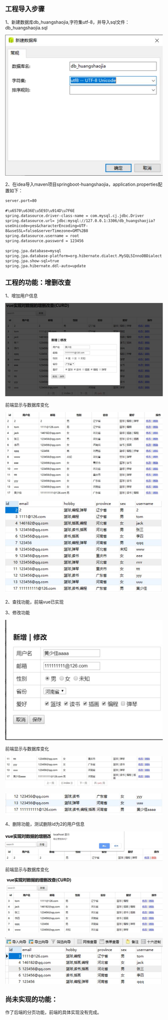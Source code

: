 ## 工程导入步骤

1、新建数据库db_huangshaojia,字符集utf-8，并导入sql文件：db_huangshaojia.sql

![](pictures\1.JPG)

2、在idea导入maven项目springboot-huangshaojia，application.properties配置如下：

```
server.port=80

#\u6570\u636E\u5E93\u914D\u7F6E
spring.datasource.driver-class-name = com.mysql.cj.jdbc.Driver
spring.datasource.url= jdbc:mysql://127.0.0.1:3306/db_huangshaojia?useUnicode=yes&characterEncoding=UTF-8&useSSL=false&serverTimezone=GMT%2B8
spring.datasource.username = root
spring.datasource.password = 123456

spring.jpa.database=mysql
spring.jpa.database-platform=org.hibernate.dialect.MySQL5InnoDBDialect
spring.jpa.show-sql=true
spring.jpa.hibernate.ddl-auto=update
```

## 工程的功能：增删改查

1、增加用户信息

![](pictures\2.JPG)

前端显示与数据库变化

![](pictures\3.JPG)

![4](pictures\4.JPG)

2、查找功能，前端vue已实现

3、修改功能

![](pictures\5.JPG)

前端显示与数据库变化

![](pictures\6.JPG)

![](pictures\7.JPG)

4、删除功能，测试删除id为2的用户信息

![](pictures\8.JPG)

前端显示与数据库变化

![](pictures\9.JPG)

![](pictures\10.JPG)

## 尚未实现的功能：

作了后端的分页功能，前端的具体实现没有完成。